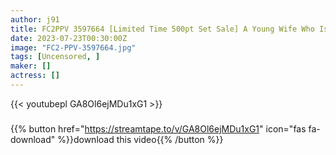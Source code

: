 ```yaml
---
author: j91
title: FC2PPV 3597664 [Limited Time 500pt Set Sale] A Young Wife Who Is Dissatisfied With Her Once-A-Week Activity Is Too Little Complete Version
date: 2023-07-23T00:30:00Z
image: "FC2-PPV-3597664.jpg"
tags: [Uncensored, ]
maker: []
actress: []
---
```



{{< youtubepl GA8Ol6ejMDu1xG1 >}}
###

{{% button href="https://streamtape.to/v/GA8Ol6ejMDu1xG1" icon="fas fa-download" %}}download this video{{% /button %}}


